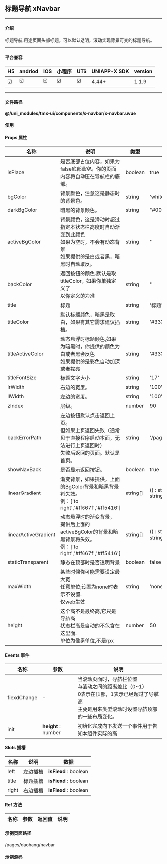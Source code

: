 
## 标题导航 xNavbar

***

#### 介绍

标题导航,用途页面头部标题。可以默认透明，滚动实现背景可变的标题导航。

***

#### 平台兼容

| H5 | andriod | IOS | 小程序 | UTS | UNIAPP-X SDK | version |
| --- | --- | --- | --- | --- | --- | --- |
| ☑ | ☑️ | ☑️ | ☑️ | ☑️ | 4.44+ | 1.1.9 |

***

#### 文件路径

**@/uni_modules/tmx-ui/components/x-navbar/x-navbar.uvue**

#### 使用

<x-navbar></x-navbar>

#### Props 属性

| 名称 | 说明 | 类型 | 默认值 |
| ------ | ---- | ---- | ---- |
| isPlace | 是否底部占位内容，如果为false底部悬空。你的页面内容将自动压在导航栏的底部。 | boolean | true |
| bgColor | 背景颜色，注意这是静态时的背景色。 | string | 'white' |
| darkBgColor | 暗黑的背景颜色。 | string | "#000000" |
| activeBgColor | 背景颜色，这是滑动时超过指定本状态栏高度时自动渐变到此颜色<br>如果为空时，不会有动态背景<br>如果提供的是白或者黑，暗黑时自动取反。 | string | '' |
| backColor | 返回按钮的颜色.默认是取titleColor，如果你单独定义了<br>以你定义的为准 | string | '' |
| title | 标题 | string | '标题' |
| titleColor | 默认标题颜色，暗黑是取白，如果有其它需求建议插槽。 | string | '#333333' |
| titleActiveColor | 动态悬浮时标题颜色,如果为暗黑时，你提供的颜色为白或者黑会反色<br>如果提供的是彩色自动加深或者提亮 | string | '#333333' |
| titleFontSize | 标题文字大小 | string | '17' |
| lrWidth | 右边的宽度。 | string | '100' |
| llWidth | 左边的宽度。 | string | '100' |
| zIndex | 层级。 | number | 90 |
| backErrorPath | 左边按钮默认点击返回上页。<br>但如果上页返回失败（通常见于直接程序启动本面，无法进行上页返回时）<br>失败后返回的页面。默认是首页。 | string | '/pages/index/index' |
| showNavBack | 是否显示返回按钮。 | boolean | true |
| linearGradient | 渐变背景，如果提供，上面的BgColor背景和暗黑背景将失效。<br>例：['to right','#ff667f','#ff5416'] | string[] | () : string[] => [] as string[] |
| linearActiveGradient | 动态悬浮时的渐变背景，<br>提供后上面的 activeBgColor的背景和暗黑背景将失效。<br>例：['to right','#ff667f','#ff5416'] | string[] | () : string[] => [] as string[] |
| staticTransparent | 静态在顶部时是否透明背景 | boolean | false |
| maxWidth | 某些时候你可能需要设定最大宽<br>任意单位;设置为none时表示不设置.<br>仅web生效 | string | 'none' |
| height | 这个高不是最终高,它只是导航高<br>状态栏高是自动的不包含在这里面.<br>单位为像素单位,不是rpx | number | 50 |



#### Events 事件

| 名称 | 参数 | 说明 |
| ------ | ---- | ---- |
| fiexdChange | - | 当滚动页面时，导航栏位置<br>与滚动之间的距离差比（0~1）<br>0表示在顶部，1表示已经超过了导航高<br>主要是用来类型滚动时设置导航顶部的一些布局变化。 |
| init | **height** : number | 初始化完成向下发送一个事件用于告知本组件实际的高 |


#### Slots 插槽

| 名称 | 说明 | 数据 |
| ------ | ---- | ---- |
| left | 左边插槽 | **isFiexd** : boolean<br> |
| title | 标题插槽 | **isFiexd** : boolean<br> |
| right | 右边插槽 | **isFiexd** : boolean<br> |


#### Ref 方法

| 名称 | 参数 | 返回值 | 说明 |
| ------ | ---- | ---- | ---- |


#### 示例页面路径

/pages/daohang/navbar

#### 示例源码

<template>
	<!-- #ifdef APP -->
	<scroll-view style="flex:1">
	<!-- #endif -->
	<!-- #ifdef MP-WEIXIN -->
	<page-meta :page-style="`background-color:${xThemeConfigBgColor}`">
		<navigation-bar :background-color="xThemeConfigNavBgColor" :front-color="xThemeConfigNavFontColor"></navigation-bar>
	</page-meta>
	<!-- #endif -->
		<x-navbar 
		:staticTransparent="staticTransparent"
		:linear-gradient="linear"
		 :linearActiveGradient="bgcolor"
		 bg-color="primary"
		 @fiexdChange="navPosChange" title-color="white" active-bg-color="#ff5416" title-active-color="yellow" :isPlace="false">
			<template v-slot:title>
				<view class="flex flex-row flex-row-center-center relative flex-1" style="height:100%">
					<x-input placeholder="模仿下淘宝搜索吧" icon-color="#ff5416" round="20" v-if="ratio>0" left-icon="search-2-line" height="36" dark-bg-color="white" :style="{opacity:ratio,width:(ratio*100).toString()+'%'}">
						<template v-slot:inputRight>
							<x-button color="#ff5416" round="20" class="mr-2" height="32" width="60">搜索</x-button>
						</template>
					</x-input>
					<x-text v-if="ratio<1" :style="{opacity:(1-ratio),pointerEvents:'none'}" color='white' dark-color="white" class="absolute">NAVBAR 标题栏</x-text>
				</view>
			</template>
			<template v-slot:right="{isFiexd}">
				<x-icon class="mr-16" name="account-circle-line" font-size="21" :color="(isFiexd as boolean)?'yellow':'white'"></x-icon>
			</template>
		</x-navbar>
		<view>
			<x-image  src="https://store.tmui.design/api_v2/public/random_picture?random=183"></x-image>
		</view>
	
		<x-sheet :margin="['16']">
			<x-text  font-size="18"  class=" text-weight-b">标题导航 xNavbar</x-text>
			<x-text  class=" text-grey  line-8" >可静态悬浮在顶部，也可动态悬浮顶部下拉动态改变背景</x-text>
		</x-sheet>
		<x-sheet height="2000">
			<x-text  font-size="18"  class=" text-weight-b ">滚动本页面，查看导航效果</x-text>
			<x-text  class=" text-grey  my-20" >可静态和悬浮时出现不同的渐变背景</x-text>
			<x-button :block="true" @click="setbgcolor">切换渐变导航</x-button>
			<x-text  class=" text-grey  my-20" >可静态和悬浮时出现不同的纯色背景</x-text>
			<x-button :block="true" @click="clearBgcolor">纯色背景</x-button>
			<x-text  class=" text-grey  my-20" >可静态时不透明</x-text>
			<x-button :block="true" @click="staticTransparent=!staticTransparent">{{!staticTransparent?'静态透明':'静态不透明'}}</x-button>
		</x-sheet>
	<!-- #ifdef APP -->
	</scroll-view>
	<!-- #endif -->
</template>

<script lang="ts">
	export default {
		data() {
			return {
				ratio:0,
				bgcolor:[] as string[],
				linear:[] as string[],
				staticTransparent:true
			};
		},
		methods:{
			setbgcolor(){
				this.bgcolor = ['to right','#ff338f','#6b3eff'] ;
				this.linear = ['to right','#02a7ff','#22e192'] ;
			},
			clearBgcolor(){
				this.bgcolor = [] as string[]
				this.linear  = [] as string[]
			},
			navPosChange(posratio:number){
				this.ratio = posratio
			}
		}
	}
</script>

<style lang="scss">

</style>

		
